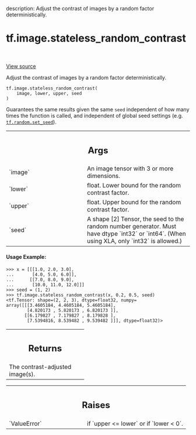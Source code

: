 description: Adjust the contrast of images by a random factor deterministically.

<div itemscope itemtype="http://developers.google.com/ReferenceObject">
<meta itemprop="name" content="tf.image.stateless_random_contrast" />
<meta itemprop="path" content="Stable" />
</div>

# tf.image.stateless_random_contrast

<!-- Insert buttons and diff -->

<table class="tfo-notebook-buttons tfo-api nocontent" align="left">

</table>

<a target="_blank" class="external" href="/code/stable/tensorflow/python/ops/image_ops_impl.py">View source</a>



Adjust the contrast of images by a random factor deterministically.

<pre class="devsite-click-to-copy prettyprint lang-py tfo-signature-link">
<code>tf.image.stateless_random_contrast(
    image, lower, upper, seed
)
</code></pre>



<!-- Placeholder for "Used in" -->

Guarantees the same results given the same `seed` independent of how many
times the function is called, and independent of global seed settings (e.g.
<a href="../../tf/random/set_seed.md"><code>tf.random.set_seed</code></a>).

<!-- Tabular view -->
 <table class="responsive fixed orange">
<colgroup><col width="214px"><col></colgroup>
<tr><th colspan="2"><h2 class="add-link">Args</h2></th></tr>

<tr>
<td>
`image`
</td>
<td>
An image tensor with 3 or more dimensions.
</td>
</tr><tr>
<td>
`lower`
</td>
<td>
float.  Lower bound for the random contrast factor.
</td>
</tr><tr>
<td>
`upper`
</td>
<td>
float.  Upper bound for the random contrast factor.
</td>
</tr><tr>
<td>
`seed`
</td>
<td>
A shape [2] Tensor, the seed to the random number generator. Must have
dtype `int32` or `int64`. (When using XLA, only `int32` is allowed.)
</td>
</tr>
</table>



#### Usage Example:



```
>>> x = [[[1.0, 2.0, 3.0],
...       [4.0, 5.0, 6.0]],
...      [[7.0, 8.0, 9.0],
...       [10.0, 11.0, 12.0]]]
>>> seed = (1, 2)
>>> tf.image.stateless_random_contrast(x, 0.2, 0.5, seed)
<tf.Tensor: shape=(2, 2, 3), dtype=float32, numpy=
array([[[3.4605184, 4.4605184, 5.4605184],
        [4.820173 , 5.820173 , 6.820173 ]],
       [[6.179827 , 7.179827 , 8.179828 ],
        [7.5394816, 8.539482 , 9.539482 ]]], dtype=float32)>
```

<!-- Tabular view -->
 <table class="responsive fixed orange">
<colgroup><col width="214px"><col></colgroup>
<tr><th colspan="2"><h2 class="add-link">Returns</h2></th></tr>
<tr class="alt">
<td colspan="2">
The contrast-adjusted image(s).
</td>
</tr>

</table>



<!-- Tabular view -->
 <table class="responsive fixed orange">
<colgroup><col width="214px"><col></colgroup>
<tr><th colspan="2"><h2 class="add-link">Raises</h2></th></tr>

<tr>
<td>
`ValueError`
</td>
<td>
if `upper <= lower` or if `lower < 0`.
</td>
</tr>
</table>

